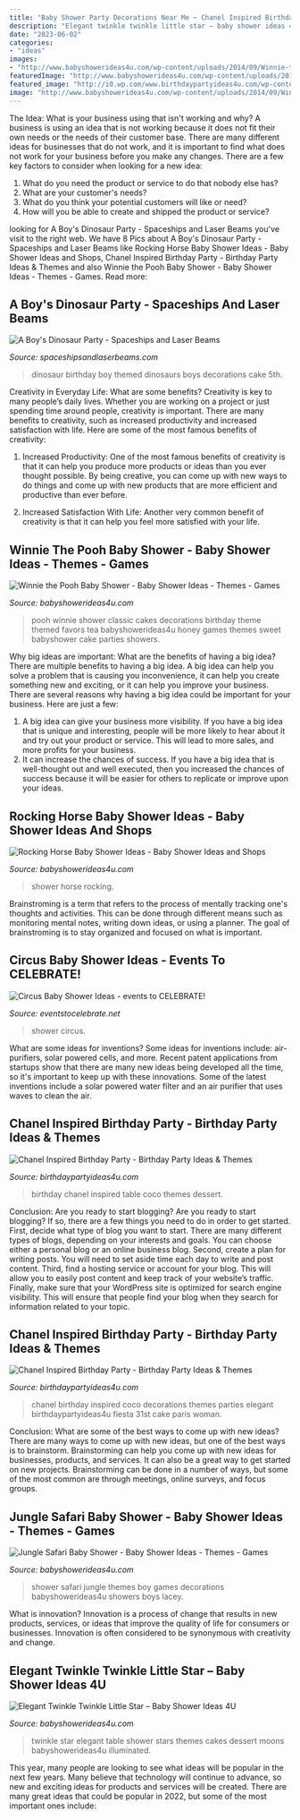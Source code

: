 ```yaml
---
title: "Baby Shower Party Decorations Near Me ~ Chanel Inspired Birthday Party"
description: "Elegant twinkle twinkle little star – baby shower ideas 4u"
date: "2023-06-02"
categories:
- "ideas"
images:
- "http://www.babyshowerideas4u.com/wp-content/uploads/2014/09/Winnie-the-Pooh-Baby-Shower.jpg"
featuredImage: "http://www.babyshowerideas4u.com/wp-content/uploads/2014/09/Winnie-the-Pooh-Baby-Shower.jpg"
featured_image: "http://i0.wp.com/www.birthdaypartyideas4u.com/wp-content/uploads/2015/12/COCO-Chanel-inspired-birthday-party-dessert-table.jpg"
image: "http://www.babyshowerideas4u.com/wp-content/uploads/2014/09/Winnie-the-Pooh-Baby-Shower.jpg"
---
```



The Idea: What is your business using that isn't working and why?
A business is using an idea that is not working because it does not fit their own needs or the needs of their customer base. There are many different ideas for businesses that do not work, and it is important to find what does not work for your business before you make any changes. There are a few key factors to consider when looking for a new idea:
1) What do you need the product or service to do that nobody else has?
2) What are your customer's needs?
3) What do you think your potential customers will like or need?
4) How will you be able to create and shipped the product or service?

	

		
looking for A Boy&#039;s Dinosaur Party - Spaceships and Laser Beams you've visit to the right web. We have 8 Pics about A Boy&#039;s Dinosaur Party - Spaceships and Laser Beams like Rocking Horse Baby Shower Ideas - Baby Shower Ideas and Shops, Chanel Inspired Birthday Party - Birthday Party Ideas &amp; Themes and also Winnie the Pooh Baby Shower - Baby Shower Ideas - Themes - Games. Read more:
		
    
## A Boy&#039;s Dinosaur Party - Spaceships And Laser Beams

<img loading=lazy src="https://spaceshipsandlaserbeams.com/wp-content/uploads/2015/09/dinosaur-themed-birthday-party-ideas-boys.jpg" onerror="this.onerror=null;this.src='https://tse3.mm.bing.net/th?id=OIP.vkKZ85RzDNE1_zH_epgCBwHaLH&amp;pid=15.1';" alt="A Boy&#039;s Dinosaur Party - Spaceships and Laser Beams">

_Source: spaceshipsandlaserbeams.com_

>dinosaur birthday boy themed dinosaurs boys decorations cake 5th. 

	

Creativity in Everyday Life: What are some benefits?
Creativity is key to many people’s daily lives. Whether you are working on a project or just spending time around people, creativity is important. There are many benefits to creativity, such as increased productivity and increased satisfaction with life. Here are some of the most famous benefits of creativity: 
1) Increased Productivity: One of the most famous benefits of creativity is that it can help you produce more products or ideas than you ever thought possible. By being creative, you can come up with new ways to do things and come up with new products that are more efficient and productive than ever before. 

2) Increased Satisfaction With Life: Another very common benefit of creativity is that it can help you feel more satisfied with your life.

    
## Winnie The Pooh Baby Shower - Baby Shower Ideas - Themes - Games

<img loading=lazy src="http://www.babyshowerideas4u.com/wp-content/uploads/2014/09/Winnie-the-Pooh-Baby-Shower.jpg" onerror="this.onerror=null;this.src='https://tse1.mm.bing.net/th?id=OIP.dcZh02UvW_8aRfYnJsCgwgHaLH&amp;pid=15.1';" alt="Winnie the Pooh Baby Shower - Baby Shower Ideas - Themes - Games">

_Source: babyshowerideas4u.com_

>pooh winnie shower classic cakes decorations birthday theme themed favors tea babyshowerideas4u honey games themes sweet babyshower cake parties showers. 

	

Why big ideas are important: What are the benefits of having a big idea?
There are multiple benefits to having a big idea. A big idea can help you solve a problem that is causing you inconvenience, it can help you create something new and exciting, or it can help you improve your business. There are several reasons why having a big idea could be important for your business. Here are just a few: 
1) A big idea can give your business more visibility. If you have a big idea that is unique and interesting, people will be more likely to hear about it and try out your product or service. This will lead to more sales, and more profits for your business. 
2) It can increase the chances of success. If you have a big idea that is well-thought out and well executed, then you increased the chances of success because it will be easier for others to replicate or improve upon your ideas.

    
## Rocking Horse Baby Shower Ideas - Baby Shower Ideas And Shops

<img loading=lazy src="https://www.babyshowerideas4u.com/wp-content/uploads/2014/01/Rocking-horse-baby-shower-via-Karas-Party-Ideas-KarasPartyIdeas.com-babyshowerideas-rockinghorse-17.jpg" onerror="this.onerror=null;this.src='https://tse4.mm.bing.net/th?id=OIP.JVHPweHmUUJeIhqRnJ8mEQHaKk&amp;pid=15.1';" alt="Rocking Horse Baby Shower Ideas - Baby Shower Ideas and Shops">

_Source: babyshowerideas4u.com_

>shower horse rocking. 

	

Brainstroming is a term that refers to the process of mentally tracking one's thoughts and activities. This can be done through different means such as monitoring mental notes, writing down ideas, or using a planner. The goal of brainstroming is to stay organized and focused on what is important.

    
## Circus Baby Shower Ideas - Events To CELEBRATE!

<img loading=lazy src="https://eventstocelebrate.net/wp-content/uploads/2017/11/Circus-Baby-Shower-Decor-682x1024.jpg" onerror="this.onerror=null;this.src='https://tse4.mm.bing.net/th?id=OIP.9Qo6t6Bikb3beQLJ6Aj2FwHaLH&amp;pid=15.1';" alt="Circus Baby Shower Ideas - events to CELEBRATE!">

_Source: eventstocelebrate.net_

>shower circus. 

	

What are some ideas for inventions?
Some ideas for inventions include: air-purifiers, solar powered cells, and more. Recent patent applications from startups show that there are many new ideas being developed all the time, so it's important to keep up with these innovations. Some of the latest inventions include a solar powered water filter and an air purifier that uses waves to clean the air.

    
## Chanel Inspired Birthday Party - Birthday Party Ideas &amp; Themes

<img loading=lazy src="http://i0.wp.com/www.birthdaypartyideas4u.com/wp-content/uploads/2015/12/COCO-Chanel-inspired-birthday-party-dessert-table.jpg" onerror="this.onerror=null;this.src='https://tse2.mm.bing.net/th?id=OIP.ZAgH8kGJ7U2EqmjK04zWNQHaJ4&amp;pid=15.1';" alt="Chanel Inspired Birthday Party - Birthday Party Ideas &amp; Themes">

_Source: birthdaypartyideas4u.com_

>birthday chanel inspired table coco themes dessert. 

	

Conclusion: Are you ready to start blogging?
Are you ready to start blogging? If so, there are a few things you need to do in order to get started. First, decide what type of blog you want to start. There are many different types of blogs, depending on your interests and goals. You can choose either a personal blog or an online business blog. Second, create a plan for writing posts. You will need to set aside time each day to write and post content. Third, find a hosting service or account for your blog. This will allow you to easily post content and keep track of your website’s traffic. Finally, make sure that your WordPress site is optimized for search engine visibility. This will ensure that people find your blog when they search for information related to your topic.

    
## Chanel Inspired Birthday Party - Birthday Party Ideas &amp; Themes

<img loading=lazy src="http://i0.wp.com/www.birthdaypartyideas4u.com/wp-content/uploads/2015/12/COCO-Chanel-inspired-birthday-party-decorations.jpg" onerror="this.onerror=null;this.src='https://tse4.mm.bing.net/th?id=OIP.NU-gPBvODh-ExjiWWKS0ugHaJ4&amp;pid=15.1';" alt="Chanel Inspired Birthday Party - Birthday Party Ideas &amp; Themes">

_Source: birthdaypartyideas4u.com_

>chanel birthday inspired coco decorations themes parties elegant birthdaypartyideas4u fiesta 31st cake paris woman. 

	

Conclusion: What are some of the best ways to come up with new ideas?
There are many ways to come up with new ideas, but one of the best ways is to brainstorm. Brainstorming can help you come up with new ideas for businesses, products, and services. It can also be a great way to get started on new projects. Brainstorming can be done in a number of ways, but some of the most common are through meetings, online surveys, and focus groups.

    
## Jungle Safari Baby Shower - Baby Shower Ideas - Themes - Games

<img loading=lazy src="http://www.babyshowerideas4u.com/wp-content/uploads/2014/04/Jungle-Safari-Baby-Shower-1-600x923.jpg" onerror="this.onerror=null;this.src='https://tse4.mm.bing.net/th?id=OIP.y790V2KU7CF9NEiHdHhkDQHaLZ&amp;pid=15.1';" alt="Jungle Safari Baby Shower - Baby Shower Ideas - Themes - Games">

_Source: babyshowerideas4u.com_

>shower safari jungle themes boy games decorations babyshowerideas4u showers boys lacey. 

	

What is innovation?
Innovation is a process of change that results in new products, services, or ideas that improve the quality of life for consumers or businesses. Innovation is often considered to be synonymous with creativity and change.

    
## Elegant Twinkle Twinkle Little Star – Baby Shower Ideas 4U

<img loading=lazy src="https://babyshowerideas4u.com/wp-content/uploads/2016/05/Elegant-Twinkle-Twinkle-Little-Star-Dessert-Table-Illuminated.jpg" onerror="this.onerror=null;this.src='https://tse1.mm.bing.net/th?id=OIP.dXEfaWhAle8IGfTkMuzhLgHaFj&amp;pid=15.1';" alt="Elegant Twinkle Twinkle Little Star – Baby Shower Ideas 4U">

_Source: babyshowerideas4u.com_

>twinkle star elegant table shower stars themes cakes dessert moons babyshowerideas4u illuminated. 

	

This year, many people are looking to see what ideas will be popular in the next few years. Many believe that technology will continue to advance, so new and exciting ideas for products and services will be created. There are many great ideas that could be popular in 2022, but some of the most important ones include: 

